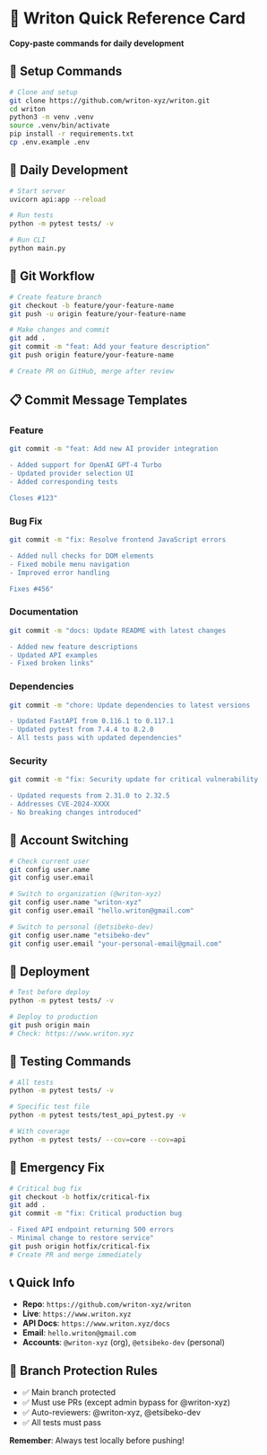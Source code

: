 # 🚀 Writon Quick Reference Card

**Copy-paste commands for daily development**

## 🔧 Setup Commands
```bash
# Clone and setup
git clone https://github.com/writon-xyz/writon.git
cd writon
python3 -m venv .venv
source .venv/bin/activate
pip install -r requirements.txt
cp .env.example .env
```

## 📝 Daily Development
```bash
# Start server
uvicorn api:app --reload

# Run tests
python -m pytest tests/ -v

# Run CLI
python main.py
```

## 🔄 Git Workflow
```bash
# Create feature branch
git checkout -b feature/your-feature-name
git push -u origin feature/your-feature-name

# Make changes and commit
git add .
git commit -m "feat: Add your feature description"
git push origin feature/your-feature-name

# Create PR on GitHub, merge after review
```

## 📋 Commit Message Templates

### Feature
```bash
git commit -m "feat: Add new AI provider integration

- Added support for OpenAI GPT-4 Turbo
- Updated provider selection UI
- Added corresponding tests

Closes #123"
```

### Bug Fix
```bash
git commit -m "fix: Resolve frontend JavaScript errors

- Added null checks for DOM elements
- Fixed mobile menu navigation
- Improved error handling

Fixes #456"
```

### Documentation
```bash
git commit -m "docs: Update README with latest changes

- Added new feature descriptions
- Updated API examples
- Fixed broken links"
```

### Dependencies
```bash
git commit -m "chore: Update dependencies to latest versions

- Updated FastAPI from 0.116.1 to 0.117.1
- Updated pytest from 7.4.4 to 8.2.0
- All tests pass with updated dependencies"
```

### Security
```bash
git commit -m "fix: Security update for critical vulnerability

- Updated requests from 2.31.0 to 2.32.5
- Addresses CVE-2024-XXXX
- No breaking changes introduced"
```

## 👥 Account Switching
```bash
# Check current user
git config user.name
git config user.email

# Switch to organization (@writon-xyz)
git config user.name "writon-xyz"
git config user.email "hello.writon@gmail.com"

# Switch to personal (@etsibeko-dev)
git config user.name "etsibeko-dev"
git config user.email "your-personal-email@gmail.com"
```

## 🚀 Deployment
```bash
# Test before deploy
python -m pytest tests/ -v

# Deploy to production
git push origin main
# Check: https://www.writon.xyz
```

## 🧪 Testing Commands
```bash
# All tests
python -m pytest tests/ -v

# Specific test file
python -m pytest tests/test_api_pytest.py -v

# With coverage
python -m pytest tests/ --cov=core --cov=api
```

## 🚨 Emergency Fix
```bash
# Critical bug fix
git checkout -b hotfix/critical-fix
git add .
git commit -m "fix: Critical production bug

- Fixed API endpoint returning 500 errors
- Minimal change to restore service"
git push origin hotfix/critical-fix
# Create PR and merge immediately
```

## 📞 Quick Info
- **Repo**: `https://github.com/writon-xyz/writon`
- **Live**: `https://www.writon.xyz`
- **API Docs**: `https://www.writon.xyz/docs`
- **Email**: `hello.writon@gmail.com`
- **Accounts**: `@writon-xyz` (org), `@etsibeko-dev` (personal)

## 🎯 Branch Protection Rules
- ✅ Main branch protected
- ✅ Must use PRs (except admin bypass for @writon-xyz)
- ✅ Auto-reviewers: @writon-xyz, @etsibeko-dev
- ✅ All tests must pass

**Remember**: Always test locally before pushing!
